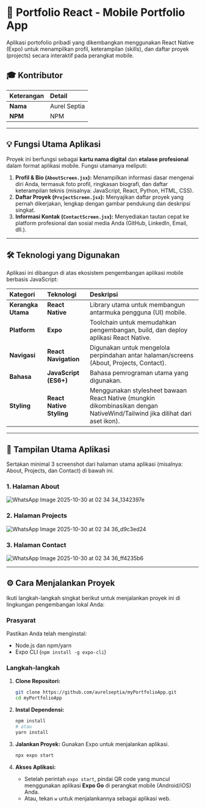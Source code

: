 # 📱 Portfolio React - Mobile Portfolio App

Aplikasi portofolio pribadi yang dikembangkan menggunakan React Native (Expo) untuk menampilkan profil, keterampilan (skills), dan daftar proyek (projects) secara interaktif pada perangkat mobile.

## 🎓 Kontributor

| Keterangan | Detail |
| :--- | :--- |
| **Nama** | Aurel Septia |
| **NPM** | NPM |

***

## 💡 Fungsi Utama Aplikasi

Proyek ini berfungsi sebagai **kartu nama digital** dan **etalase profesional** dalam format aplikasi mobile. Fungsi utamanya meliputi:

1.  **Profil & Bio (`AboutScreen.jsx`):** Menampilkan informasi dasar mengenai diri Anda, termasuk foto profil, ringkasan biografi, dan daftar keterampilan teknis (misalnya: JavaScript, React, Python, HTML, CSS).
2.  **Daftar Proyek (`ProjectScreen.jsx`):** Menyajikan daftar proyek yang pernah dikerjakan, lengkap dengan gambar pendukung dan deskripsi singkat.
3.  **Informasi Kontak (`ContactScreen.jsx`):** Menyediakan tautan cepat ke platform profesional dan sosial media Anda (GitHub, LinkedIn, Email, dll.).

***

## 🛠️ Teknologi yang Digunakan

Aplikasi ini dibangun di atas ekosistem pengembangan aplikasi mobile berbasis JavaScript:

| Kategori | Teknologi | Deskripsi |
| :--- | :--- | :--- |
| **Kerangka Utama** | **React Native** | Library utama untuk membangun antarmuka pengguna (UI) mobile. |
| **Platform** | **Expo** | Toolchain untuk memudahkan pengembangan, build, dan deploy aplikasi React Native. |
| **Navigasi** | **React Navigation** | Digunakan untuk mengelola perpindahan antar halaman/screens (About, Projects, Contact). |
| **Bahasa** | **JavaScript (ES6+)** | Bahasa pemrograman utama yang digunakan. |
| **Styling** | **React Native Styling** | Menggunakan stylesheet bawaan React Native (mungkin dikombinasikan dengan NativeWind/Tailwind jika dilihat dari aset ikon). |

***

## 📸 Tampilan Utama Aplikasi

Sertakan minimal 3 screenshot dari halaman utama aplikasi (misalnya: About, Projects, dan Contact) di bawah ini.

### 1. Halaman About
![WhatsApp Image 2025-10-30 at 02 34 34_1342397e](https://github.com/user-attachments/assets/081ab66d-22c5-4004-86ff-1d4483d1e090)

### 2. Halaman Projects
![WhatsApp Image 2025-10-30 at 02 34 36_d9c3ed24](https://github.com/user-attachments/assets/778efd47-32d8-4002-9ba2-c028c530339b)

### 3. Halaman Contact
![WhatsApp Image 2025-10-30 at 02 34 36_ff4235b6](https://github.com/user-attachments/assets/10d7e853-bd29-441c-8be9-c3b1da3eb26b)

***

## ⚙️ Cara Menjalankan Proyek

Ikuti langkah-langkah singkat berikut untuk menjalankan proyek ini di lingkungan pengembangan lokal Anda:

### Prasyarat

Pastikan Anda telah menginstal:
* Node.js dan npm/yarn
* Expo CLI (`npm install -g expo-cli`)

### Langkah-langkah

1.  **Clone Repositori:**
    ```bash
    git clone https://github.com/aurelseptia/myPortfolioApp.git
    cd myPortfolioApp
    ```

2.  **Instal Dependensi:**
    ```bash
    npm install
    # atau
    yarn install
    ```

3.  **Jalankan Proyek:**
    Gunakan Expo untuk menjalankan aplikasi.
    ```bash
    npx expo start
    ```

4.  **Akses Aplikasi:**
    * Setelah perintah `expo start`, pindai QR code yang muncul menggunakan aplikasi **Expo Go** di perangkat mobile (Android/iOS) Anda.
    * Atau, tekan `w` untuk menjalankannya sebagai aplikasi web.
